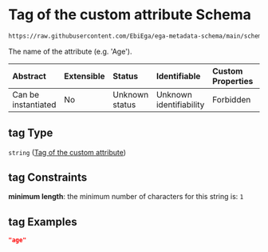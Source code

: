 # Tag of the custom attribute Schema

```txt
https://raw.githubusercontent.com/EbiEga/ega-metadata-schema/main/schemas/EGA.common-definitions.json#/definitions/customAttribute/properties/tag
```

The name of the attribute (e.g. 'Age').

| Abstract            | Extensible | Status         | Identifiable            | Custom Properties | Additional Properties | Access Restrictions | Defined In                                                                                           |
| :------------------ | :--------- | :------------- | :---------------------- | :---------------- | :-------------------- | :------------------ | :--------------------------------------------------------------------------------------------------- |
| Can be instantiated | No         | Unknown status | Unknown identifiability | Forbidden         | Allowed               | none                | [EGA.common-definitions.json\*](../../../schemas/EGA.common-definitions.json "open original schema") |

## tag Type

`string` ([Tag of the custom attribute](ega-4-definitions-custom-attribute-of-an-object-properties-tag-of-the-custom-attribute.md))

## tag Constraints

**minimum length**: the minimum number of characters for this string is: `1`

## tag Examples

```json
"age"
```
